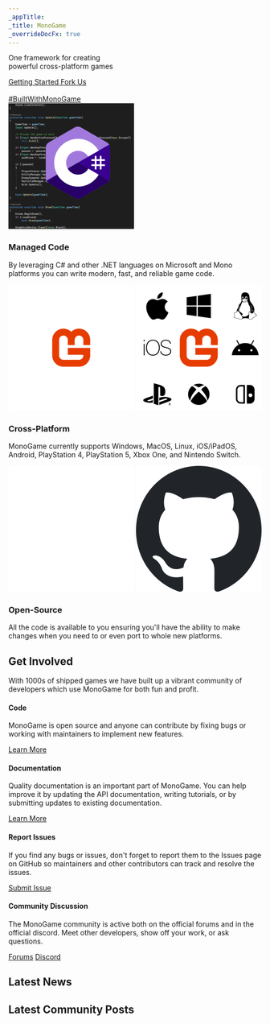 ```yaml
---
_appTitle:
_title: MonoGame
_overrideDocFx: true
---
```

<section class="hero" >
	<div id="hero-background-image" />
	<div class="hero-content">
		<p class="slogan">
			One framework for creating<br/>
			powerful cross-platform games
		<div class="hero-button-container">
			<a href="/articles/getting_started/index.md">
				Getting Started <i class="bi bi-arrow-right"></i>
			</a>
			<a href="https://github.com/mono/monogame">
				Fork Us <i class="bi bi-github"></i>
			</a>
		</div>
	</div>
	<div class="hero-credits">
		<a href=""><img id="credits-logo" src=""></a><br/>
		<a id="credits-built-with" href="https://twitter.com/search?q=BuiltWithMonoGame">#BuiltWithMonoGame</a>
	</div>
</section>

<section class="container-xxl my-4">
	<div class="row align-items-md-center g-5 py-5">
		<div class="col">
			<div class="row g-4">
				<div class="col d-flex flex-column gap-2 align-items-center">
					<img src="/images/features/managed-code.png" style="width: 250px; height: auto;" loading="lazy">
					<h3 class="fw-semibold mb-0 text-body-emphasis">Managed Code</h3>
					<p class="text-body-secondary">
						 By leveraging C# and other .NET languages on Microsoft and Mono platforms you can write modern, fast, and reliable game code.
					</p>
				</div>
				<div class="col d-flex flex-column gap-2 align-items-center">
					<img src="/images/features/cross-platform-dark-theme.png" style="width: 250px; height: auto;" loading="lazy">
					<img src="/images/features/cross-platform-light-theme.png" style="width: 250px; height: auto;" loading="lazy">
					<h3 class="fw-semibold mb-0 text-body-emphasis">Cross-Platform</h3>
					<p class="text-body-secondary">
						 MonoGame currently supports Windows, MacOS, Linux, iOS/iPadOS, Android, PlayStation 4, PlayStation 5, Xbox One, and Nintendo Switch.
					</p>
				</div>
				<div class="col d-flex flex-column gap-2 align-items-center">
					<img src="/images/features/github-mark-dark-theme.png" style="width: 250px; height: auto;" loading="lazy">
					<img src="/images/features/github-mark-light-theme.png" style="width: 250px; height: auto;" loading="lazy">
					<h3 class="fw-semibold mb-0 text-body-emphasis">Open-Source</h3>
					<p class="text-body-secondary">
						 All the code is available to you ensuring you'll have the ability to make changes when you need to or even port to whole new platforms.
					</p>
				</div>								
			</div>
		</div>
	</div>
</section>


<section class="container-xxl my-4">
	<h2>Get Involved</h2>
	<p class="lead">
		With 1000s of shipped games we have built up a vibrant community of developers which use MonoGame for both fun and profit.
	</p>
    <div class="row align-items-md-center g-5 py-5">
      <div class="col">
        <div class="row g-4">
          <div class="col d-flex flex-column gap-2">
            <h4 class="fw-semibold mb-0 text-body-emphasis">Code</h4>
            <p class="text-body-secondary">
				MonoGame is open source and anyone can contribute by fixing bugs or working with maintainers to implement new features.
			</p>
			<a class="btn btn-lg btn-monogame w-100 mt-auto" type="button" href="https://github.com/MonoGame/MonoGame/blob/develop/CONTRIBUTING.md">
				Learn More
			</a>
          </div>
          <div class="col d-flex flex-column gap-2">
            <h4 class="fw-semibold mb-0 text-body-emphasis">Documentation</h4>
            <p class="text-body-secondary">
				Quality documentation is an important part of MonoGame. You can help improve it by updating the API documentation, writing tutorials, or by submitting updates to existing documentation.
			</p>
			<a class="btn btn-lg btn-monogame w-100 mt-auto" type="button" href="https://github.com/MonoGame/MonoGame/blob/develop/CONTRIBUTING.md">
				Learn More
			</a>
          </div>
          <div class="col d-flex flex-column gap-2">
            <h4 class="fw-semibold mb-0 text-body-emphasis">Report Issues</h4>
            <p class="text-body-secondary">
				If you find any bugs or issues, don't forget to report them to the Issues page on GitHub so maintainers and other contributors can track and resolve the issues. 
			</p>
			<a class="btn btn-lg btn-monogame w-100 mt-auto" type="button" href="https://github.com/MonoGame/MonoGame/issues/new/choose">
				Submit Issue
			</a>
          </div>
          <div class="col d-flex flex-column gap-2">
            <h4 class="fw-semibold mb-0 text-body-emphasis">Community Discussion</h4>
            <p class="text-body-secondary">
				The MonoGame community is active both on the official forums and in the official discord.  Meet other developers, show off your work, or ask questions.
			</p>
			<a class="btn btn-lg btn-monogame w-100 mt-auto" type="button" href="https://community.monogame.net/">Forums</a>
			<a class="btn btn-lg btn-monogame w-100 mt-auto" type="button" href="https://discord.gg/monogame">Discord</a>
          </div>
        </div>
      </div>
    </div>
</section>

<section class="container-xxl my-4">
	<div class="row">
		<div class="col-12 col-md-6 d-flex flex-column justify-space-between" id="latest-news">
			<h2>Latest News</h2>
		</div>
		<div class="col-12 col-md-6 d-flex flex-column justify-space-between" id="latest-community">
			<h2>Latest Community Posts</h2>
		</div>
	</div>
</section>

<script type="text/javascript" src="/scripts/latest-posts.js"></script>
<script type="text/javascript" src="/scripts/game-banners.js"></script>

